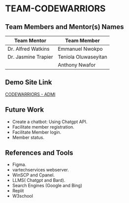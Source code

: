 # TEAM-CODEWARRIORS

## Team Members and Mentor(s) Names
| Team Mentor  | Team Member |
| ------------- | ------------- |
| Dr. Alfred Watkins  | Emmanuel Nwokpo  |
| Dr. Jasmine Trapier  | Teniola Oluwaseyitan  |
|   | Anthony Nwafor  |



## Demo Site Link
[CODEWARRIORS - ADMI](http://www.vartechservices.com/codewarriors)

## Future Work
+ Create a chatbot: Using Chatgpt API.​
+ Facilitate member registration.​
+ Facilitate Member login.
+ Member status.
  
## References and Tools
+ Figma.
+ vartechservices webserver.
+ WinSCP and Cpanel.​
+ LLMS( Chatgpt and Bard).
+ Search Engines (Google and Bing)
+ Replit
+ W3school


